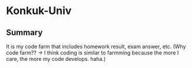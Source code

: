 # Konkuk-Univ

## Summary
It is my code farm that includes homework result, exam answer, etc.
(Why code farm?? -> I think coding is similar to farmming because the more I care, the more my code develops. haha.)
